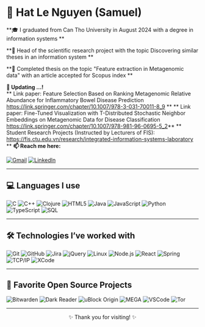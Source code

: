 # 👋 Hat Le Nguyen (Samuel)

**🎓 I graduated from Can Tho University in August 2024 with a degree in information systems **  

**🧪 Head of the scientific research project with the topic Discovering similar theses in an information system ** 

**🧪 Completed thesis on the topic "Feature extraction in Metagenomic data" with an article accepted for Scopus index **  

**💬 Updating ...!**  
** Link paper: Feature Selection Based on Ranking Metagenomic Relative Abundance for Inflammatory Bowel Disease Prediction https://link.springer.com/chapter/10.1007/978-3-031-70011-8_9 **
** Link paper: Fine-Tuned Visualization with T-Distributed Stochastic Neighbor Embeddings on Metagenomic Data for Disease Classification https://link.springer.com/chapter/10.1007/978-981-96-0695-5_2**
** Student Research Projects (Instructed by Lecturers of FIS): https://fis.ctu.edu.vn/research/integrated-information-systems-laboratory **
**📫 Reach me here:**


[![Gmail](https://img.shields.io/badge/-GMAIL-D14836?style=for-the-badge&logo=gmail&logoColor=white)](mailto:lnhhat13579@gmail.com)
[![LinkedIn](https://img.shields.io/badge/-GMAIL-D14836?style=for-the-badge&logo=linkedin&logoColor=white)](mailto:https://www.linkedin.com/in/hat-nguyen-0098b92a5/)



---

## 💻 Languages I use

![C](https://img.shields.io/badge/-C-000000?style=flat&logo=c)
![C++](https://img.shields.io/badge/-C++-000000?style=flat&logo=c%2B%2B)
![Clojure](https://img.shields.io/badge/-Clojure-000000?style=flat&logo=clojure)
![HTML5](https://img.shields.io/badge/-HTML5-000000?style=flat&logo=html5)
![Java](https://img.shields.io/badge/-Java-000000?style=flat&logo=java)
![JavaScript](https://img.shields.io/badge/-JavaScript-000000?style=flat&logo=javascript)
![Python](https://img.shields.io/badge/-Python-000000?style=flat&logo=python)
![TypeScript](https://img.shields.io/badge/-TypeScript-000000?style=flat&logo=typescript)
![SQL](https://img.shields.io/badge/-SQL-000000?style=flat&logo=postgresql)

---

## 🛠️ Technologies I’ve worked with

![Git](https://img.shields.io/badge/-Git-222222?style=flat&logo=git&logoColor=F05032)
![GitHub](https://img.shields.io/badge/-GitHub-222222?style=flat&logo=github&logoColor=181717)
![Jira](https://img.shields.io/badge/-Jira-222222?style=flat&logo=jira-software&logoColor=0052CC)
![jQuery](https://img.shields.io/badge/-jQuery-222222?style=flat&logo=jQuery&logoColor=0769AD)
![Linux](https://img.shields.io/badge/-Linux-222222?style=flat&logo=linux&logoColor=FCC624)
![Node.js](https://img.shields.io/badge/-Node.js-222222?style=flat&logo=node.js&logoColor=339933)
![React](https://img.shields.io/badge/-React-222222?style=flat&logo=React&logoColor=61DAFB)
![Spring](https://img.shields.io/badge/-Spring-222222?style=flat&logo=spring&logoColor=6DB33F)
![TCP/IP](https://img.shields.io/badge/-TCP/IP-222222?style=flat&logo=cisco&logoColor=white)
![XCode](https://img.shields.io/badge/-XCode-222222?style=flat&logo=XCode&logoColor=1575F9)

---

## 💚 Favorite Open Source Projects

![Bitwarden](https://img.shields.io/badge/-Bitwarden-444444?style=flat&logo=bitwarden&logoColor=175DDC)
![Dark Reader](https://img.shields.io/badge/-Dark%20Reader-444444?style=flat&logo=Dark-Reader&logoColor=2f7485)
![uBlock Origin](https://img.shields.io/badge/-uBlock%20Origin-444444?style=flat&logo=UBlock-Origin&logoColor=800000)
![MEGA](https://img.shields.io/badge/-MEGA-444444?style=flat&logo=mega&logoColor=D9272E)
![VSCode](https://img.shields.io/badge/-VSCode-444444?style=flat&logo=visual-studio-code&logoColor=007ACC)
![Tor](https://img.shields.io/badge/-Tor-444444?style=flat&logo=tor&logoColor=7E4798)

---

<p align="center">✨ Thank you for visiting! ✨</p>
